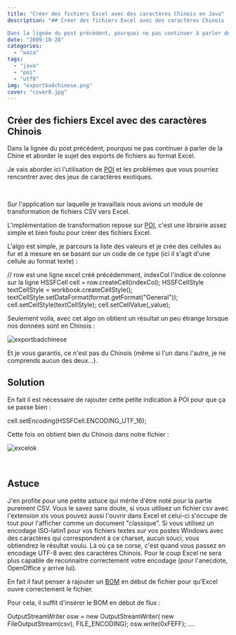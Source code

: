 ```yaml
---
title: "Créer des fichiers Excel avec des caractères Chinois en Java"
description: "## Créer des fichiers Excel avec des caractères Chinois

Dans la lignée du post précédent, pourquoi ne pas continuer à parler de la Chine et aborder l..."
date: "2009-10-28"
categories: 
  - "waza"
tags: 
  - "java"
  - "poi"
  - "utf8"
img: "exportbadchinese.png"
cover: "cover8.jpg"
---
```


## Créer des fichiers Excel avec des caractères Chinois

Dans la lignée du post précédent, pourquoi ne pas continuer à parler de la Chine et aborder le sujet des exports de fichiers au format Excel.

Je vais aborder ici l'utilisation de [POI](http://poi.apache.org/spreadsheet/index.html "POI") et les problèmes que vous pourriez rencontrer avec des jeux de caractères exotiques.

 

Sur l'application sur laquelle je travaillais nous avions un module de transformation de fichiers CSV vers Excel.

L'implémentation de transformation repose sur [POI](http://poi.apache.org/spreadsheet/index.html "POI"), c'est une librairie assez simple et bien foutu pour créer des fichiers Excel.

L'algo est simple, je parcours la liste des valeurs et je crée des cellules au fur et à mesure en se basant sur un code de ce type (ici il s'agit d'une cellule au format texte) :

// row est une ligne excel créé précédemment, indexCol l'indice de colonne sur la ligne
HSSFCell cell = row.createCell(indexCol);
HSSFCellStyle textCellStyle = workbook.createCellStyle();
textCellStyle.setDataFormat(format.getFormat("General"));
cell.setCellStyle(textCellStyle);
cell.setCellValue(\_value);

Seulement voila, avec cet algo on obtient un résultat un peu étrange lorsque nos données sont en Chinois :

![exportbadchinese](/images/exportbadchinese.png)

Et je vous garantis, ce n'est pas du Chinois (même si l'un dans l'autre, je ne comprends aucun des deux...).

## Solution

En fait il est nécessaire de rajouter cette petite indication à POI pour que ça se passe bien :

cell.setEncoding(HSSFCell.ENCODING\_UTF\_16);

Cette fois on obtient bien du Chinois dans notre fichier :

![excelok](/images/excelok.png)

 

## Astuce

J'en profite pour une petite astuce qui mérite d'être noté pour la partie purement CSV. Vous le savez sans doute, si vous utilisez un fichier csv avec l'extension xls vous pouvez aussi l'ouvrir dans Excel et celui-ci s'occupe de tout pour l'afficher comme un document "classique". Si vous utilisez un encodage ISO-latin1 pour vos fichiers textes sur vos postes Windows avec des caractères qui correspondent à ce charset, aucun souci, vous obtiendrez le résultat voulu. Là où ça se corse, c'est quand vous passez en encodage UTF-8 avec des caractères Chinois. Pour le coup Excel ne sera plus capable de reconnaitre correctement votre encodage (pour l'anecdote, OpenOffice y arrive lui).

En fait il faut penser à rajouter un [BOM](http://fr.wikipedia.org/wiki/Byte_Order_Mark "BOM") en début de fichier pour qu'Excel ouvre correctement le fichier.

Pour cela, il suffit d'insérer le BOM en début de flux :

OutputStreamWriter osw = new OutputStreamWriter( new FileOutputStream(csv), FILE\_ENCODING);
osw.write(0xFEFF);
....

